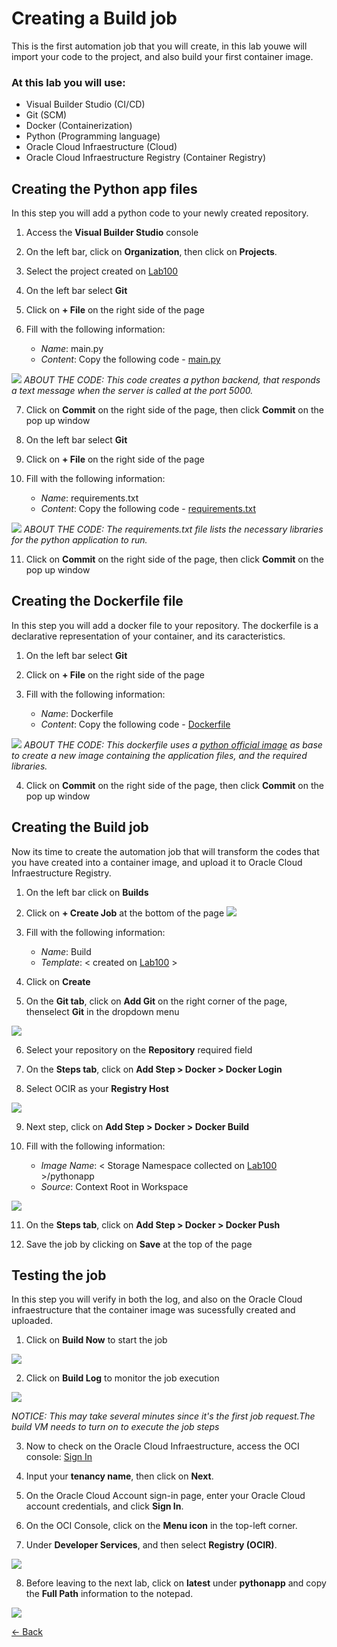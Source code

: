 # Creating a Build job

This is the first automation job that you will create, in this lab youwe will import your code to the project, and also build your first container image.

### At this lab you will use:

* Visual Builder Studio (CI/CD)
* Git (SCM)
* Docker (Containerization)
* Python (Programming language)
* Oracle Cloud Infraestructure (Cloud)
* Oracle Cloud Infraestructure Registry (Container Registry)

## Creating the Python app files
In this step you will add a python code to your newly created repository.

1. Access the **Visual Builder Studio** console

2. On the left bar, click on **Organization**, then click on **Projects**.

3. Select the project created on [Lab100](../Lab100/Lab100.md)

4. On the left bar select **Git**

5. Click on **+ File** on the right side of the page

6. Fill with the following information:
    - *Name*: main.py
    - *Content*: Copy the following code - [main.py](./src/main.py)

![](./img/Build01.PNG)
_ABOUT THE CODE: This code creates a python backend, that responds a text message when the server is called at the port 5000._

7. Click on **Commit** on the right side of the page, then click **Commit** on the pop up window

8. On the left bar select **Git**

9. Click on **+ File** on the right side of the page

10. Fill with the following information:
    - *Name*: requirements.txt
    - *Content*: Copy the following code - [requirements.txt](./src/requirements.txt)

![](./img/Build02.PNG)
_ABOUT THE CODE: The requirements.txt file lists the necessary libraries for the python application to run._

11. Click on **Commit** on the right side of the page, then click **Commit** on the pop up window

## Creating the Dockerfile file
In this step you will add a docker file to your repository. The dockerfile is a declarative representation of your container, and its caracteristics.

1. On the left bar select **Git**

2. Click on **+ File** on the right side of the page

3. Fill with the following information:
    - *Name*: Dockerfile 
    - *Content*: Copy the following code - [Dockerfile](./src/Dockerfile)

![](./img/Build03.PNG)
_ABOUT THE CODE: This dockerfile uses a [python official image](https://hub.docker.com/_/python) as base to create a new image containing the application files, and the required libraries._

4. Click on **Commit** on the right side of the page, then click **Commit** on the pop up window

## Creating the Build job
Now its time to create the automation job that will transform the codes that you have created into a container image, and upload it to Oracle Cloud Infraestructure Registry.

1. On the left bar click on **Builds**

2. Click on **+ Create Job** at the bottom of the page
![](./img/Build04.PNG)

3. Fill with the following information:
    - *Name*: Build
    - *Template*: < created on [Lab100](../Lab100/Lab100.md) >

4. Click on **Create**

5. On the **Git tab**, click on **Add Git** on the right corner of the page, thenselect **Git** in the dropdown menu

![](./img/Build05.PNG)

6. Select your repository on the **Repository** required field

7. On the **Steps tab**, click on **Add Step > Docker > Docker Login** 

8. Select OCIR as your **Registry Host**

![](./img/Build06.PNG)

9. Next step, click on **Add Step > Docker > Docker Build** 

10. Fill with the following information:
    - *Image Name*: < Storage Namespace collected on [Lab100](../Lab100/Lab100.md) >/pythonapp
    - *Source*: Context Root in Workspace

![](./img/Build07.PNG)

11. On the **Steps tab**, click on **Add Step > Docker > Docker Push** 

12. Save the job by clicking on **Save** at the top of the page


## Testing the job
In this step you will verify in both the log, and also on the Oracle Cloud infraestructure that the container image was sucessfully created and uploaded.

1. Click on **Build Now** to start the job

![](./img/Build08.PNG)

2. Click on **Build Log** to monitor the job execution

![](./img/Build09.PNG)

_NOTICE: This may take several minutes since it's the first job request.The build VM needs to turn on to execute the job steps_

3. Now to check on the Oracle Cloud Infraestructure, access the OCI console:
[Sign In](https://console.us-ashburn-1.oraclecloud.com/)

4. Input your **tenancy name**, then click on **Next**.

5. On the Oracle Cloud Account sign-in page, enter your Oracle Cloud account credentials, and click **Sign In**.

6. On the OCI Console, click on the **Menu icon** in the top-left corner.

7. Under **Developer Services**, and then select **Registry (OCIR)**.

![](./img/Build10.PNG)

8. Before leaving to the next lab, click on **latest** under **pythonapp** and copy the **Full Path** information to the notepad.

![](./img/Build11.PNG)

[<- Back](../README.md)